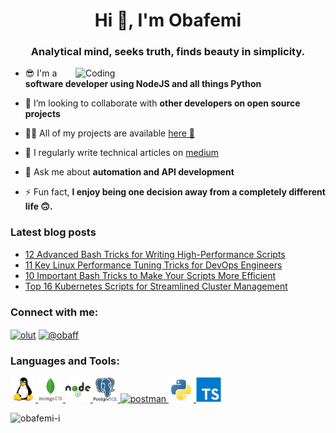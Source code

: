 <h1 align="center">Hi 👋, I'm Obafemi</h1>
<h3 align="center">Analytical mind, seeks truth, finds beauty in simplicity.</h3>
<img align="right" alt="Coding" width="400" src="https://64.media.tumblr.com/33cec5fffbef6cf57aed4e538a85407c/tumblr_onxl2newUq1w05w8zo1_500.gif" >

<!--   -->

- 😎 I'm a **software developer using NodeJS and all things Python**

<!-- - 🔭 I’m currently working on **something exciting using OpenAI** -->

<!-- - 🌱 I’m currently learning **AI and machine learning** -->

- 👯 I’m looking to collaborate with **other developers on open source projects**

- 👨‍💻 All of my projects are available [here 🙂](https://github.com/obafemi-i)

<!-- - 👨‍💻 All of my projects are available at [https://github.com/obafemi-i](https://github.com/obafemi-i) -->

- 📝 I regularly write technical articles on [medium](https://medium.com/@obaff)

<!-- - 📝 I regularly write articles on [https://medium.com](https://medium.com/@obaff) -->

- 💬 Ask me about **automation and API development**

<!-- - 📫 How to reach me **o.olutunda@gmail.com** -->

- ⚡ Fun fact, **I enjoy being one decision away from a completely different life 🙃.**

### Latest blog posts
<!-- BLOG-POST-LIST:START -->
- [12 Advanced Bash Tricks for Writing High-Performance Scripts](https://medium.com/@obaff/12-advanced-bash-tricks-for-writing-high-performance-scripts-d904511be5be?source=rss-e3fdedef2fb5------2)
- [11 Key Linux Performance Tuning Tricks for DevOps Engineers](https://medium.com/@obaff/11-key-linux-performance-tuning-tricks-for-devops-engineers-988aa9e5996f?source=rss-e3fdedef2fb5------2)
- [10 Important Bash Tricks to Make Your Scripts More Efficient](https://medium.com/@obaff/10-important-bash-tricks-to-make-your-scripts-more-efficient-ae16c7467508?source=rss-e3fdedef2fb5------2)
- [Top 16 Kubernetes Scripts for Streamlined Cluster Management](https://blog.devops.dev/top-16-kubernetes-scripts-for-streamlined-cluster-management-24bc24c867e8?source=rss-e3fdedef2fb5------2)
<!-- BLOG-POST-LIST:END -->

<h3 align="left">Connect with me:</h3>
<p align="left">
<a href="https://linkedin.com/in/olut" target="blank"><img align="center" src="https://raw.githubusercontent.com/rahuldkjain/github-profile-readme-generator/master/src/images/icons/Social/linked-in-alt.svg" alt="olut" height="30" width="40" /></a>
<a href="https://medium.com/@obaff" target="blank"><img align="center" src="https://raw.githubusercontent.com/rahuldkjain/github-profile-readme-generator/master/src/images/icons/Social/medium.svg" alt="@obaff" height="30" width="40" /></a>
</p>

<h3 align="left">Languages and Tools:</h3>
<a href="https://www.linux.org/" target="_blank" rel="noreferrer"> <img src="https://raw.githubusercontent.com/devicons/devicon/master/icons/linux/linux-original.svg" alt="linux" width="40" height="40"/> </a> <a href="https://www.mongodb.com/" target="_blank" rel="noreferrer"> <img src="https://raw.githubusercontent.com/devicons/devicon/master/icons/mongodb/mongodb-original-wordmark.svg" alt="mongodb" width="40" height="40"/> </a> <a href="https://nodejs.org" target="_blank" rel="noreferrer"> <img src="https://raw.githubusercontent.com/devicons/devicon/master/icons/nodejs/nodejs-original-wordmark.svg" alt="nodejs" width="40" height="40"/> </a> <a href="https://www.postgresql.org" target="_blank" rel="noreferrer"> <img src="https://raw.githubusercontent.com/devicons/devicon/master/icons/postgresql/postgresql-original-wordmark.svg" alt="postgresql" width="40" height="40"/> </a> <a href="https://postman.com" target="_blank" rel="noreferrer"> <img src="https://www.vectorlogo.zone/logos/getpostman/getpostman-icon.svg" alt="postman" width="40" height="40"/> </a> <a href="https://www.python.org" target="_blank" rel="noreferrer"> <img src="https://raw.githubusercontent.com/devicons/devicon/master/icons/python/python-original.svg" alt="python" width="40" height="40"/> </a> <a href="https://www.typescriptlang.org/" target="_blank" rel="noreferrer"> <img src="https://raw.githubusercontent.com/devicons/devicon/master/icons/typescript/typescript-original.svg" alt="typescript" width="40" height="40"/> </a> </p>

<p><img align="left" src="https://github-readme-stats.vercel.app/api/top-langs?username=obafemi-i&show_icons=true&locale=en&layout=compact" alt="obafemi-i" /></p>

<!-- <p>&nbsp;<img align="center" src="https://github-readme-stats.vercel.app/api?username=obafemi-i&show_icons=true&locale=en" alt="obafemi-i" /></p> -->

<!-- <p><img align="center" src="https://github-readme-streak-stats.herokuapp.com/?user=obafemi-i&" alt="obafemi-i" /></p> -->
